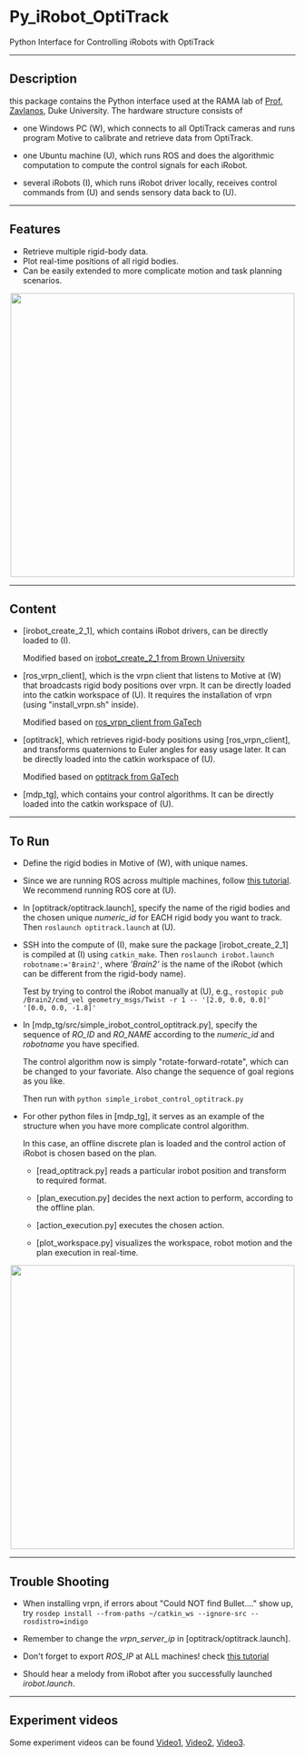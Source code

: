 Py_iRobot_OptiTrack
========

Python Interface for Controlling iRobots with OptiTrack

-----
Description
-----
this package contains the Python interface used at the RAMA lab of [Prof. Zavlanos](http://people.duke.edu/~mz61/), Duke University. The hardware structure consists of
* one Windows PC (W), which connects to all OptiTrack cameras and runs program Motive to calibrate and retrieve data from OptiTrack.

* one Ubuntu machine (U), which runs ROS and does the algorithmic computation to compute the control signals for each iRobot.

* several iRobots (I), which runs iRobot driver locally, receives control commands from (U) and sends sensory data back to (U).

-----
Features
-----
* Retrieve multiple rigid-body data.
* Plot real-time positions of all rigid bodies.
* Can be easily extended to more complicate motion and task planning scenarios.

<p align="center">  
  <img src="https://github.com/MengGuo/Py_iRobot_OptiTrack/blob/master/figures/combined.png" width="500"/>
</p>

-----
Content
-----
* [irobot_create_2_1], which contains iRobot drivers, can be directly loaded to (I).

  Modified based on [irobot_create_2_1 from Brown University](http://wiki.ros.org/irobot_create_2_1)
  
* [ros_vrpn_client], which is the vrpn client that listens to Motive at (W) that broadcasts rigid body positions over vrpn. It can be directly loaded into the catkin workspace of (U). It requires the installation of vrpn (using "install_vrpn.sh" inside).

  Modified based on [ros_vrpn_client from GaTech](https://github.com/gt-ros-pkg/hrl/tree/master/ros_vrpn_client)
  
* [optitrack], which retrieves rigid-body positions using [ros_vrpn_client], and transforms quaternions to Euler angles for easy usage later. It can be directly loaded into the catkin workspace of (U).

  Modified based on [optitrack from GaTech](https://github.com/gritslab/grits-ros-pkg/tree/master/optitrack)
 
* [mdp_tg], which contains your control algorithms. It can be directly loaded into the catkin workspace of (U).

----
To Run
----
* Define the rigid bodies in Motive of (W), with unique names.

* Since we are running ROS across multiple machines, follow [this tutorial](http://wiki.ros.org/ROS/Tutorials/MultipleMachines). We recommend running ROS core at (U).

* In [optitrack/optitrack.launch], specify the name of the rigid bodies and the chosen unique *numeric_id* for EACH rigid body you want to track. Then  ```roslaunch optitrack.launch``` at (U). 

* SSH into the compute of (I), make sure the package [irobot_create_2_1] is compiled at (I) using ```catkin_make```. Then ```roslaunch irobot.launch robotname:='Brain2'```, where *'Brain2'* is the name of the iRobot (which can be different from the rigid-body name).

  Test by trying to control the iRobot manually at (U), e.g., ```rostopic pub /Brain2/cmd_vel geometry_msgs/Twist -r 1 -- '[2.0, 0.0, 0.0]' '[0.0, 0.0, -1.8]'```

* In [mdp_tg/src/simple_irobot_control_optitrack.py], specify the sequence of *RO_ID* and *RO_NAME* according to the *numeric_id* and *robotname* you have specified.

  The control algorithm now is simply "rotate-forward-rotate", which can be changed to your favoriate. Also change the sequence of goal regions as you like.
  
  Then run with ```python simple_irobot_control_optitrack.py```

* For other python files in [mdp_tg], it serves as an example of the structure when you have more complicate control algorithm.

  In this case, an offline discrete plan is loaded and the control action of iRobot is chosen based on the plan.

  * [read_optitrack.py] reads a particular irobot position and transform to required format. 

  * [plan_execution.py] decides the next action to perform, according to the offline plan. 

  * [action_execution.py] executes the chosen action.

  * [plot_workspace.py] visualizes the workspace, robot motion and the plan execution in real-time.

<p align="center">  
  <img src="https://github.com/MengGuo/Py_iRobot_OptiTrack/blob/master/figures/mdp_tg.png" width="500"/>
</p>

----
Trouble Shooting
----
* When installing vrpn, if errors about "Could NOT find Bullet...." show up, try ```rosdep install --from-paths ~/catkin_ws --ignore-src --rosdistro=indigo```

* Remember to change the *vrpn_server_ip* in [optitrack/optitrack.launch].


* Don't forget to export *ROS_IP* at ALL machines! check [this tutorial](http://answers.ros.org/question/163556/how-to-solve-couldnt-find-an-af_inet-address-for-problem/)


* Should hear a melody from iRobot after you successfully launched *irobot.launch*.

----
Experiment videos
----
Some experiment videos can be found [Video1](https://vimeo.com/180983006), [Video2](https://vimeo.com/180985419), [Video3](https://vimeo.com/180987471).



